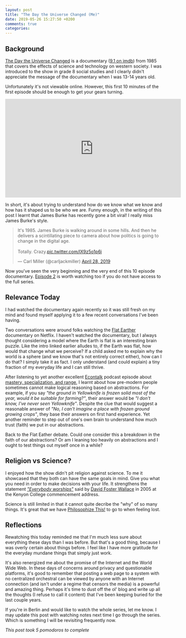 ```yaml
---
layout: post
title: "The Day the Universe Changed (Me)"
date: 2019-05-26 15:27:50 +0200
comments: true
categories:
---
```


## Background

[The Day the Universe Changed][wiki-page] is a documentary ([9.1 on imdb][imdb])
from 1985 that covers the effects of science and technology on western
society. I was introduced to the show in grade 8 social studies and I clearly
didn't appreciate the message of the documentary when I was 13-14 years old.

[imdb]: https://www.imdb.com/title/tt0199208/
[wiki-page]: https://en.wikipedia.org/wiki/The_Day_the_Universe_Changed


Unfortunately it's not viewable online. However, this first 10 minutes of the first episode should be enough to get your gears turning. 

<iframe width="560" height="315" src="https://www.youtube-nocookie.com/embed/REKRLYoz2fc" frameborder="0" allow="accelerometer; autoplay; encrypted-media; gyroscope; picture-in-picture" allowfullscreen></iframe>

In short, it's about trying to understand how do we know what we know and how has it shaped us to be who we are. Funny enough, in the writing of this post I learnt that James Burke has recently gone a bit viral! I really miss James Burke's style.

<blockquote class="twitter-tweet" data-lang="en"><p lang="en" dir="ltr">It&#39;s 1985. James Burke is walking around in some hills. And then he delivers a scintillating piece to camera about how politics is going to change in the digital age. <br><br>Totally. Crazy.<a href="https://t.co/lX9z5o1p6i">pic.twitter.com/lX9z5o1p6i</a></p>&mdash; Carl Miller (@carljackmiller) <a href="https://twitter.com/carljackmiller/status/1122459930504650752?ref_src=twsrc%5Etfw">April 28, 2019</a></blockquote> <script async src="https://platform.twitter.com/widgets.js" charset="utf-8"></script> 

Now you've seen the very beginning and the very end of this 10 episode documentary. [Episode 2](https://www.youtube.com/watch?v=fQ6XFcrh7IQ) is worth watching too if you do not have access to the full series.

## Relevance Today

I had watched the documentary again recently so it was still fresh on my mind and found myself applying it to a few recent conversations I've been having.

Two conversations were around folks watching the [Flat Earther][flat-earther]
documentary on Netflix. I haven't watched the documentary, but I always thought
considering a model where the Earth is flat is an interesting brain puzzle.
Like the intro linked earlier alludes to, if the Earth was flat, how would that
change what we perceive? If a child asked me to explain why the world is a
sphere (and we know that's not entirely correct either), how can I do that? I
simply take it as fact. I only understand (and could explain) a tiny fraction
of my everyday life and I can still thrive.

After listening to yet another excellent [Econtalk][econtalk] podcast episode
about [mastery, specialization, and range][range-episode], I learnt about
how pre-modern people sometimes cannot make logical reasoning based on abstractions. For example, if you say *"the ground in Yellowknife is frozen
solid most of the year, would it be suitable for farming?"*, their answer
would be *"I don't know, I've never seen Yellowknife"*. Despite the clue that
would suggest a reasonable answer of *"No, I can't imagine a place with frozen
ground growing crops"*, they base their answers on first hand experience. Yet another reminder to step out of one's own brain to understand how much trust (faith) we put in our abstractions.

Back to the Flat Eather debate. Could one consider this a breakdown in the faith of our abstractions? Or am I leaning too heavily on abstractions and I ought to test things out myself once in a while?

[flat-earther]: https://en.wikipedia.org/wiki/Modern_flat_Earth_societies
[range-episode]: http://www.econtalk.org/david-epstein-on-mastery-specialization-and-range/
[econtalk]: https://www.econtalk.org

## Religion vs Science?

I enjoyed how the show didn't pit religion against science. To me it showcased
that they both can have the same goals in mind. Give you what you need in order
to make decisions with your life. It strengthens the statement
[*"Everybody worships"*][everybody-worships] said by
[David Foster Wallace][david-foster-wallace] in 2005 at the Kenyon College commencement address.

Science is still limited in that it cannot quite decribe the "why" of so many
things. It's great that we have [Philosophize This!][philosophize] to go to when feeling lost.

[everybody-worships]: https://www.mbird.com/2008/09/more-david-foster-wallace-quotes/
[david-foster-wallace]: https://en.wikipedia.org/wiki/David_Foster_Wallace
[balanced-anarchy]: https://www.youtube.com/watch?v=mB8_wPei2ZM
[philosophize]: https://philosophizethis.org

## Reflections

Rewatching this today reminded me that I'm much less sure about everything
these days than I was before. But that's a good thing, because I was overly
certain about things before. I feel like I have more gratitude for the everyday mundane things that simply just work.

It's also renergized me about the promise of the Internet and the World Wide Web. In these days of concerns around privacy and questionable platforms, it's good to remember that posting a web page to a system with no centralized 
orchestral can be viewed by anyone with an Internet connection (and isn't under a regime that censors the media) is a powerful and amazing thing. Perhaps it's time to dust off the ol' blog and write up all the thoughts (I refuse to call it content) that I've been keeping buried for the last couple years.

If you're in Berlin and would like to watch the whole series, let me know. I
may update this post with watching notes next time I go through the series.
Which is something I will be revisiting frequently now.

*This post took 5 pomodoros to complete*

